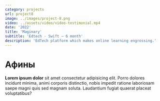 ```yaml
---
category: projects
url: project8
image: ../images/project-8.png
video: ../assets/video/video-testimonial.mp4
date: '2022'
title: 'Maginary'
subtitle: 'Edtech - Swift – 6 month'
description: 'EdTech platform which makes online learning engrossing.'
---
```


# Афины
**Lorem ipsum dolor** sit amet consectetur adipisicing elit. Porro dolores incidunt minima, animi corporis distinctio, nobis impedit ratione laboriosam saepe magni quis sed magnam soluta. Laudantium fugiat quaerat placeat voluptatibus?
